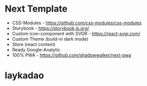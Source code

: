 # Next Template

- CSS-Modules - https://github.com/css-modules/css-modules
- Storybook - https://storybook.js.org/
- Custom icon-component with SVGR - https://react-svgr.com/
- Custom Theme (build-in dark mode)
- Store (react context)
- Ready Google-Analytic
- 100% PWA - https://github.com/shadowwalker/next-pwa
# laykadao
